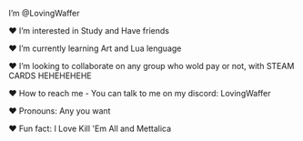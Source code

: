 I’m @LovingWaffer

 ♥ I’m interested in Study and Have friends
 
 ♥ I’m currently learning Art and Lua lenguage
 
 ♥ I’m looking to collaborate on any group who wold pay or not, with STEAM CARDS HEHEHEHEHE
 
 ♥ How to reach me - You can talk to me on my discord: LovingWaffer
 
 ♥ Pronouns: Any you want
 
 ♥ Fun fact: I Love Kill 'Em All and Mettalica
